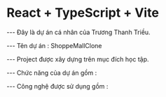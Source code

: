 # React + TypeScript + Vite

--- Đây là dự án cá nhân của Trương Thanh Triều.

--- Tên dự án : ShoppeMallClone

--- Project được xây dựng trên mục đích học tập.

--- Chức năng của dự án gồm :

--- Công nghệ được sử dụng gồm :
